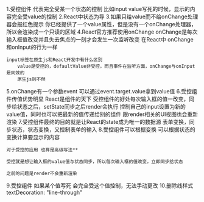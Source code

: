 1.受控组件
    代表完全受某一个状态的控制
        比如input value写死的时候，显示的内容完全受value的控制
2.React中状态为导
3.如果只给value而不给onChange处理器会报红色提示
    你已经提供了一个value属性，但是没有一个onChange处理器，所以会渲染成一个只读的区域
4.React官方推荐使用onChange
    onChange是每次输入框值改变并且失去焦点的一刻才会发生一次监听改变
    在React中 onChange和onInput的行为一样

    input标签在原生js和React开发中有什么区别
        value是受控的，defaultValue非受控，而且事件在监听方面，onChange与onInput是同效的
        原生js则不然
5.onChange有一个参数event
    可以通过event.target.value拿到value值
6.受控组件传值优势明显
    React是组件的天下
    受控组件的好处每次输入框的值一改变，同步给状态之后，setState同步之后render会执行
        控制自己的input设置为新的value值，同时也可以把最新的值传递给别的组件
    跟render相关的UI视图也会重新渲染
7.受控组件最终的目的就是让React的state成为唯一的数据源
    表单变换，同步状态，状态变换，又控制表单的输入
8.受控组件可以根据变换
    可以根据状态的变换计算要显示的内容
    
    对于受控的应用 也算是高级写法**

    受控就是想让输入框的value值与状态同步，所以每次输入框的值改变，立即同步给状态

    之前的问题是render不会重新渲染  
9.受控组件 如果某个值写死
    会完全受这个值控制，无法手动更改
10.删除线样式
    textDecoration: "line-through"